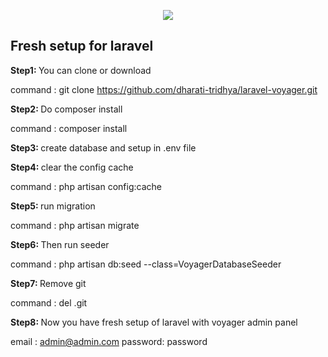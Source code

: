 <p align="center"><img src="https://laravel.com/assets/img/components/logo-laravel.svg"></p>

## Fresh setup for laravel

<b> Step1: </b> You can clone or download

command : git clone https://github.com/dharati-tridhya/laravel-voyager.git

<b> Step2: </b> Do composer install

command : composer install 

<b> Step3: </b> create database and setup in .env file

<b> Step4: </b> clear the config cache

command : php artisan config:cache

<b> Step5: </b> run migration

command : php artisan migrate

<b> Step6: </b> Then run seeder

command : php artisan db:seed --class=VoyagerDatabaseSeeder

<b> Step7: </b> Remove git

command : del .git

<b> Step8: </b> Now you have fresh setup of laravel with voyager admin panel

email : admin@admin.com
password: password
